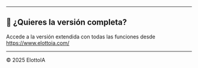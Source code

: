 
---

## 🔗 ¿Quieres la versión completa?

Accede a la versión extendida con todas las funciones desde https://www.elottoia.com/

---

© 2025 ElottoIA


